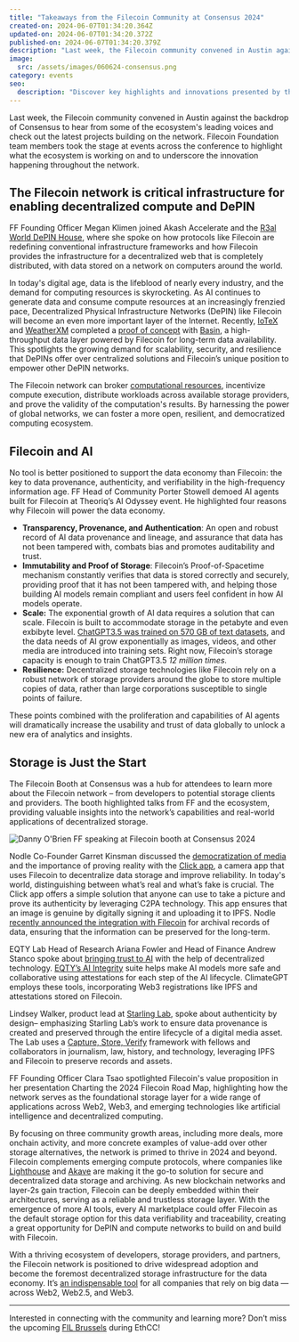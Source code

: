 ```yaml
---
title: "Takeaways from the Filecoin Community at Consensus 2024"
created-on: 2024-06-07T01:34:20.364Z
updated-on: 2024-06-07T01:34:20.372Z
published-on: 2024-06-07T01:34:20.379Z
description: "Last week, the Filecoin community convened in Austin against the backdrop of Consensus to hear from some of the ecosystem's leading voices and check out the latest projects building on the network. Filecoin Foundation team members took the stage at events across the conference to highlight what the ecosystem is working on and to underscore the innovation happening throughout the network."
image:
  src: /assets/images/060624-consensus.png
category: events
seo:
  description: "Discover key highlights and innovations presented by the Filecoin community at Consensus 2024 in Austin."
---
```


Last week, the Filecoin community convened in Austin against the backdrop of Consensus to hear from some of the ecosystem's leading voices and check out the latest projects building on the network. Filecoin Foundation team members took the stage at events across the conference to highlight what the ecosystem is working on and to underscore the innovation happening throughout the network.

## The Filecoin network is critical infrastructure for enabling decentralized compute and DePIN

FF Founding Officer Megan Klimen joined Akash Accelerate and the [R3al World DePIN House](https://www.youtube.com/watch?v=yzRnT5T58R0), where she spoke on how protocols like Filecoin are redefining conventional infrastructure frameworks and how Filecoin provides the infrastructure for a decentralized web that is completely distributed, with data stored on a network on computers around the world.

In today's digital age, data is the lifeblood of nearly every industry, and the demand for computing resources is skyrocketing. As AI continues to generate data and consume compute resources at an increasingly frenzied pace, Decentralized Physical Infrastructure Networks (DePIN) like Filecoin will become an even more important layer of the Internet. Recently, [IoTeX](https://iotex.io/) and [WeatherXM](https://weatherxm.com/) completed a [proof of concept](https://blog.textile.io/weeknotes-basin-launch-poc) with [Basin](https://basin.textile.io/), a high-throughput data layer powered by Filecoin for long-term data availability. This spotlights the growing demand for scalability, security, and resilience that DePINs offer over centralized solutions and Filecoin’s unique position to empower other DePIN networks.

The Filecoin network can broker [computational resources](/blog/unleashing-the-power-of-decentralized-compute-with-filecoin/?utm_source=upload.fil.org&utm_medium=referral&utm_campaign=unleashing-the-power-of-decentralized-compute-with-filecoin), incentivize compute execution, distribute workloads across available storage providers, and prove the validity of the computation's results. By harnessing the power of global networks, we can foster a more open, resilient, and democratized computing ecosystem.

## Filecoin and AI 

No tool is better positioned to support the data economy than Filecoin: the key to data provenance, authenticity, and verifiability in the high-frequency information age. FF Head of Community Porter Stowell demoed AI agents built for Filecoin at Theoriq’s AI Odyssey event. He highlighted four reasons why Filecoin will power the data economy.

- **Transparency, Provenance, and Authentication**: An open and robust record of AI data provenance and lineage, and assurance that data has not been tampered with, combats bias and promotes auditability and trust.
- **Immutability and Proof of Storage**: Filecoin’s Proof-of-Spacetime mechanism constantly verifies that data is stored correctly and securely, providing proof that it has not been tampered with, and helping those building AI models remain compliant and users feel confident in how AI models operate.
- **Scale:** The exponential growth of AI data requires a solution that can scale. Filecoin is built to accommodate storage in the petabyte and even exbibyte level. [ChatGPT3.5 was trained on 570 GB of text datasets](https://www.sciencefocus.com/future-technology/gpt-3), and the data needs of AI grow exponentially as images, videos, and other media are introduced into training sets. Right now, Filecoin’s storage capacity is enough to train ChatGPT3.5 _12 million times._
- **Resilience:** Decentralized storage technologies like Filecoin rely on a robust network of storage providers around the globe to store multiple copies of data, rather than large corporations susceptible to single points of failure.

These points combined with the proliferation and capabilities of AI agents will dramatically increase the usability and trust of data globally to unlock a new era of analytics and insights.

## Storage is Just the Start

The Filecoin Booth at Consensus was a hub for attendees to learn more about the Filecoin network – from developers to potential storage clients and providers. The booth highlighted talks from FF and the ecosystem, providing valuable insights into the network’s capabilities and real-world applications of decentralized storage.

![Danny O'Brien FF speaking at Filecoin booth at Consensus 2024](/assets/images/danny-consensus.jpeg)

Nodle Co-Founder Garret Kinsman discussed the [democratization of media](https://www.youtube.com/watch?v=y7LCZUV7bOU) and the importance of proving reality with the [Click app](https://www.nodle.com/click-app), a camera app that uses Filecoin to decentralize data storage and improve reliability. In today's world, distinguishing between what’s real and what’s fake is crucial. The Click app offers a simple solution that anyone can use to take a picture and prove its authenticity by leveraging C2PA technology. This app ensures that an image is genuine by digitally signing it and uploading it to IPFS. Nodle [recently announced the integration with Filecoin](https://medium.com/@z1286679231/democratizing-media-nodle-integrates-with-filecoin-8d2a3e9e92ff) for archival records of data, ensuring that the information can be preserved for the long-term.

EQTY Lab Head of Research Ariana Fowler and Head of Finance Andrew Stanco spoke about [bringing trust to AI](https://youtu.be/rNZ53r943-Q?si=Pru369-pQ5tftkG1) with the help of decentralized technology. [EQTY’s AI Integrity](https://www.eqtylab.io/) suite helps make AI models more safe and collaborative using attestations for each step of the AI lifecycle. ClimateGPT employs these tools, incorporating Web3 registrations like IPFS and attestations stored on Filecoin.

Lindsey Walker, product lead at [Starling Lab](https://www.starlinglab.org/), spoke about authenticity by design– emphasizing Starling Lab’s work to ensure data provenance is created and preserved through the entire lifecycle of a digital media asset. The Lab uses a [Capture, Store, Verify](https://ffdweb.org/blog/the-starling-lab-framework/) framework with fellows and collaborators in journalism, law, history, and technology, leveraging IPFS and Filecoin to preserve records and assets.

FF Founding Officer Clara Tsao spotlighted Filecoin's value proposition in her presentation Charting the 2024 Filecoin Road Map, highlighting how the network serves as the foundational storage layer for a wide range of applications across Web2, Web3, and emerging technologies like artificial intelligence and decentralized computing.

By focusing on three community growth areas, including more deals, more onchain activity, and more concrete examples of value-add over other storage alternatives, the network is primed to thrive in 2024 and beyond. Filecoin complements emerging compute protocols, where companies like [Lighthouse](http://lighthouse.storage/) and [Akave](https://akave.ai/) are making it the go-to solution for secure and decentralized data storage and archiving. As new blockchain networks and layer-2s gain traction, Filecoin can be deeply embedded within their architectures, serving as a reliable and trustless storage layer. With the emergence of more AI tools, every AI marketplace could offer Filecoin as the default storage option for this data verifiability and traceability, creating a great opportunity for DePIN and compute networks to build on and build with Filecoin.

With a thriving ecosystem of developers, storage providers, and partners, the Filecoin network is positioned to drive widespread adoption and become the foremost decentralized storage infrastructure for the data economy. It’s [an indispensable tool](/blog/driving-widespread-filecoin-adoption-key-initiatives-and-community-involvement-in-2024) for all companies that rely on big data –– across Web2, Web2.5, and Web3.

---

Interested in connecting with the community and learning more? Don’t miss the upcoming [FIL Brussels](https://www.fil-brussels.io/) during EthCC!
